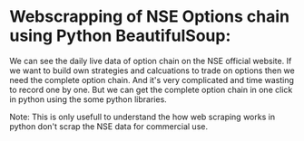 # Webscrapping of NSE Options chain using Python BeautifulSoup:
We can see the daily live data of option chain on the NSE official website. If we want to build own strategies and calcuations to trade on options then we need the complete option chain. And it's very complicated and time wasting to record one by one. But we can get the complete option chain in one click in python using the some python libraries.

Note: This is only usefull to understand the how web scraping works in python don't scrap the NSE data for commercial use. 
